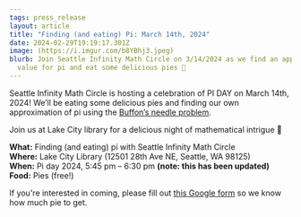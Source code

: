 ```yaml
---
tags: press_release
layout: article
title: "Finding (and eating) Pi: March 14th, 2024"
date: 2024-02-29T19:19:17.301Z
image: (https://i.imgur.com/b8YBhj3.jpeg)
blurb: Join Seattle Infinity Math Circle on 3/14/2024 as we find an approximate
  value for pi and eat some delicious pies 🥧
---
```


Seattle Infinity Math Circle is hosting a celebration of PI DAY on March 14th, 2024! We’ll be eating some delicious pies and finding our own approximation of pi using the [Buffon’s needle problem](https://en.wikipedia.org/wiki/Buffon%27s_needle_problem).

Join us at Lake City library for a delicious night of mathematical intrigue 🥧

**What:** Finding (and eating) pi with Seattle Infinity Math Circle \
**Where:** Lake City Library (12501 28th Ave NE, Seattle, WA 98125)\
**When:** Pi day 2024, 5:45 pm – 6:30 pm **(note: this has been updated)**\
**Food:** Pies (free!)

If you're interested in coming, please fill out [this Google form](https://forms.gle/xkDjzCenivaW2aGg6) so we know how much pie to get.
